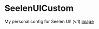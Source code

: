# SeelenUICustom
My personal config for Seelen UI! (v.1)
[image](https://github.com/user-attachments/assets/fa579b04-9358-47c3-88e4-d8e1b06d79cf)
